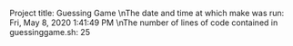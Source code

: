 Project title: Guessing Game
\nThe date and time at which make was run:
Fri, May  8, 2020  1:41:49 PM
\nThe number of lines of code contained in guessinggame.sh:
25
